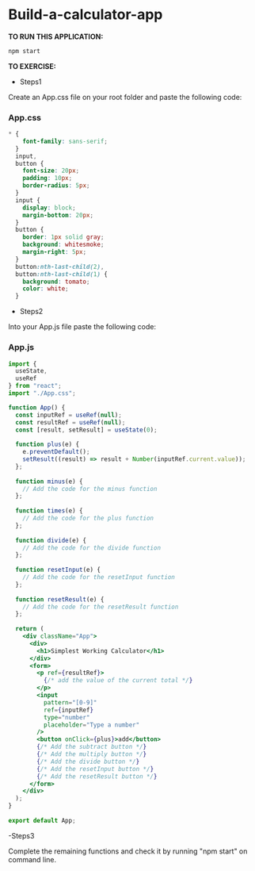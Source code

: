 # Build-a-calculator-app

**TO RUN THIS APPLICATION:**

```bash
npm start
```

**TO EXERCISE:**

- Steps1

Create an App.css file on your root folder and paste the following code:

### App.css
```css
* {
    font-family: sans-serif;
  }
  input,
  button {
    font-size: 20px;
    padding: 10px;
    border-radius: 5px;
  }
  input {
    display: block;
    margin-bottom: 20px;
  }
  button {
    border: 1px solid gray;
    background: whitesmoke;
    margin-right: 5px;
  }
  button:nth-last-child(2),
  button:nth-last-child(1) {
    background: tomato;
    color: white;
  }
```

- Steps2

Into your App.js file paste the following code:

### App.js
```jsx
import {
  useState,
  useRef
} from "react"; 
import "./App.css";

function App() { 
  const inputRef = useRef(null); 
  const resultRef = useRef(null); 
  const [result, setResult] = useState(0); 
 
  function plus(e) { 
    e.preventDefault(); 
    setResult((result) => result + Number(inputRef.current.value)); 
  }; 
 
  function minus(e) { 
  	// Add the code for the minus function 
  };
 
  function times(e) { 
    // Add the code for the plus function 
  }; 
 
  function divide(e) { 
    // Add the code for the divide function 
  };
 
  function resetInput(e) { 
    // Add the code for the resetInput function 
  }; 
 
  function resetResult(e) { 
  	// Add the code for the resetResult function 
  }; 
 
  return ( 
    <div className="App"> 
      <div> 
        <h1>Simplest Working Calculator</h1> 
      </div> 
      <form> 
        <p ref={resultRef}> 
          {/* add the value of the current total */} 
        </p> 
        <input
          pattern="[0-9]" 
          ref={inputRef} 
          type="number" 
          placeholder="Type a number" 
        /> 
        <button onClick={plus}>add</button> 
        {/* Add the subtract button */} 
        {/* Add the multiply button */} 
        {/* Add the divide button */} 
        {/* Add the resetInput button */} 
        {/* Add the resetResult button */} 
      </form> 
    </div> 
  ); 
} 
 
export default App; 
```

-Steps3

Complete the remaining functions and check it by running "npm start" on command line.
  